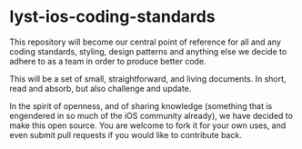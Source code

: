 # lyst-ios-coding-standards

This repository will become our central point of reference for all and any coding standards, styling, design patterns and anything else we decide to adhere to as a team in order to produce better code.

This will be a set of small, straightforward, and living documents. In short, read and absorb, but also challenge and update.

In the spirit of openness, and of sharing knowledge (something that is engendered in so much of the iOS community already), we have decided to make this open source. You are welcome to fork it for your own uses, and even submit pull requests if you would like to contribute back.



